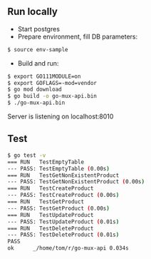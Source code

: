 ## Run locally

- Start postgres
- Prepare environment, fill DB parameters:

``` bash
$ source env-sample
```

- Build and run:

```bash
$ export GO111MODULE=on
$ export GOFLAGS=-mod=vendor
$ go mod download
$ go build -o go-mux-api.bin
$ ./go-mux-api.bin
```

Server is listening on localhost:8010

## Test

```bash
$ go test -v
=== RUN   TestEmptyTable
--- PASS: TestEmptyTable (0.00s)
=== RUN   TestGetNonExistentProduct
--- PASS: TestGetNonExistentProduct (0.00s)
=== RUN   TestCreateProduct
--- PASS: TestCreateProduct (0.00s)
=== RUN   TestGetProduct
--- PASS: TestGetProduct (0.00s)
=== RUN   TestUpdateProduct
--- PASS: TestUpdateProduct (0.01s)
=== RUN   TestDeleteProduct
--- PASS: TestDeleteProduct (0.01s)
PASS
ok      _/home/tom/r/go-mux-api 0.034s
```
